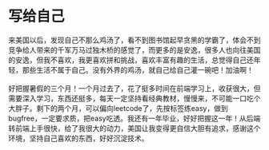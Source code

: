 # 写给自己
<p>来美国以后，发现自己不那么鸡汤了，看不到图书馆起早贪黑的学霸了，体会不到竞争给人带来的千军万马过独木桥的感觉了，而更多的是安逸，很多人也向往美国的安逸，但我不喜欢，我更喜欢拼和挑战，喜欢丰富有趣的生活，总觉得自己还年轻，那些生活不属于自己。没有外界的鸡汤，就自己给自己灌一碗吧！加油啊！<br><br>好把握暑假的三个月！一个月过去了，花了挺多时间在前端学习上，收获很大，但需要深入学习，东西还挺多，每天一定坚持看经典教材，慢慢来，不可能一口吃个大胖子。剩下的两个月，可以偏向leetcode了，先按标签练easy，做到bugfree，一定要求质，把easy吃透。我还有一年毕业，好好把握这一年！从后端转前端上手很快，给了我很大的动力，美国让我变得更自信大胆有追求，感谢这个环境，坚持自己喜欢的东西，好好沉淀技术。</p>
